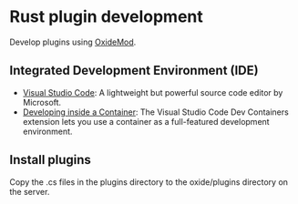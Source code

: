 # Rust plugin development

Develop plugins using [OxideMod](https://docs.oxidemod.com/).

## Integrated Development Environment (IDE)

- [Visual Studio Code](https://code.visualstudio.com/): A lightweight but powerful source code editor by Microsoft.
- [Developing inside a Container](https://code.visualstudio.com/docs/devcontainers/containers): The Visual Studio Code Dev Containers extension lets you use a container as a full-featured development environment.

## Install plugins

Copy the .cs files in the plugins directory to the oxide/plugins directory on the server.